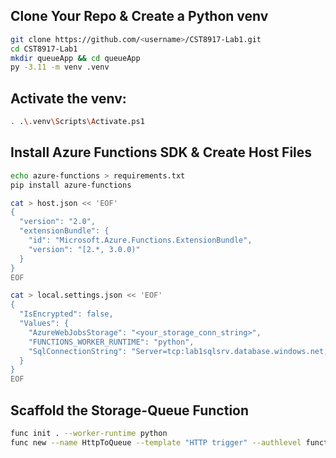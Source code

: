## Clone Your Repo & Create a Python venv

```bash
git clone https://github.com/<username>/CST8917-Lab1.git
cd CST8917-Lab1
mkdir queueApp && cd queueApp
py -3.11 -m venv .venv
```

## Activate the venv:
```bash
. .\.venv\Scripts\Activate.ps1
```
## Install Azure Functions SDK & Create Host Files
```bash
echo azure-functions > requirements.txt
pip install azure-functions

cat > host.json << 'EOF'
{
  "version": "2.0",
  "extensionBundle": {
    "id": "Microsoft.Azure.Functions.ExtensionBundle",
    "version": "[2.*, 3.0.0)"
  }
}
EOF

cat > local.settings.json << 'EOF'
{
  "IsEncrypted": false,
  "Values": {
    "AzureWebJobsStorage": "<your_storage_conn_string>",
    "FUNCTIONS_WORKER_RUNTIME": "python",
    "SqlConnectionString": "Server=tcp:lab1sqlsrv.database.windows.net,1433;Database=lab1db;User ID=lab1admin;Password=P@ssw0rd123!;Encrypt=true"
  }
}
EOF

```

## Scaffold the Storage-Queue Function
```bash
func init . --worker-runtime python
func new --name HttpToQueue --template "HTTP trigger" --authlevel function

```

